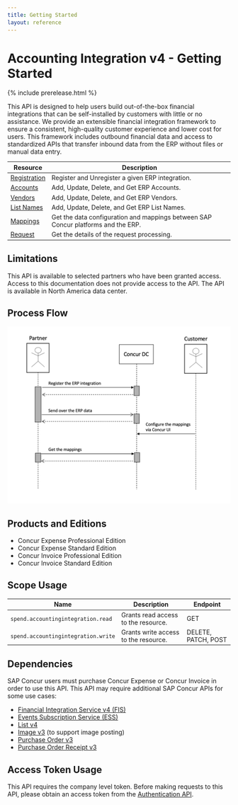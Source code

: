 ```yaml
---
title: Getting Started
layout: reference
---
```


# Accounting Integration v4 - Getting Started

{% include prerelease.html %}

This API is designed to help users build out-of-the-box financial integrations that can be self-installed by customers with little or no assistance. We provide an extensible financial integration framework to ensure a consistent, high-quality customer experience and lower cost for users. This framework includes outbound financial data and access to standardized APIs that transfer inbound data from the ERP without files or manual data entry.

Resource|Description
---|---
[Registration](./v4.accountingintegration-registration.html)|Register and Unregister a given ERP integration.
[Accounts](./v4.accountingintegration-account.html)|Add, Update, Delete, and Get ERP Accounts.
[Vendors](./v4.accountingintegration-vendor.html)|Add, Update, Delete, and Get ERP Vendors.
[List Names](./v4.accountingintegration-list.html)|Add, Update, Delete, and Get ERP List Names.
[Mappings](./v4.accountingintegration-mappings.html)|Get the data configuration and mappings between SAP Concur platforms and the ERP.
[Request](./v4.accountingintegration-request.html)|Get the details of the request processing.

## Limitations

This API is available to selected partners who have been granted access. Access to this documentation does not provide access to the API. The API is available in North America data center.

## <a name="process-flow"></a>Process Flow

![Process Flow for Accounting Integration V4](./v4.accountingintegration-process-flow.png)

## <a name="products-editions"></a>Products and Editions

* Concur Expense Professional Edition
* Concur Expense Standard Edition
* Concur Invoice Professional Edition
* Concur Invoice Standard Edition

## <a name="scope-usage"></a>Scope Usage

Name|Description|Endpoint
---|---|---
`spend.accountingintegration.read`|Grants read access to the resource.|GET
`spend.accountingintegration.write`|Grants write access to the resource.|DELETE, PATCH, POST

## <a name="dependencies"></a>Dependencies

SAP Concur users must purchase Concur Expense or Concur Invoice in order to use this API. This API may require additional SAP Concur APIs for some use cases:

* [Financial Integration Service v4 (FIS)](https://developer.concur.com/api-reference/financial-integration/v4.financial-integration.html)
* [Events Subscription Service (ESS)](https://developer.concur.com/api-reference/common/ess/getting-started.html)
* [List v4](https://developer.concur.com/api-reference/common/lists/v4.list.html)
* [Image v3](https://developer.concur.com/api-reference/image/v3.image.html) (to support image posting)
* [Purchase Order v3](https://developer.concur.com/api-reference/invoice/v3.purchase-order.html)
* [Purchase Order Receipt v3](https://developer.concur.com/api-reference/invoice/v3.purchase-order-receipt.html)

## <a name="access-token-usage"></a>Access Token Usage

This API requires the company level token. Before making requests to this API, please obtain an access token from the [Authentication API](https://developer.concur.com/api-reference/authentication/getting-started.html).
